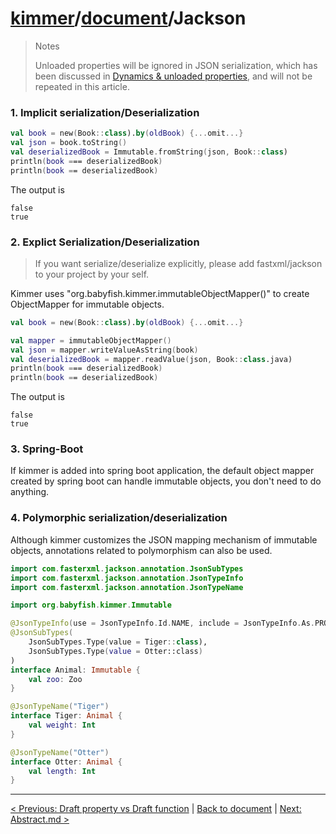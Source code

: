 # [kimmer](https://github.com/babyfish-ct/kimmer/)/[document](./README.md)/Jackson

> Notes
> 
> Unloaded properties will be ignored in JSON serialization, which has been discussed in [Dynamics & unloaded properties](./dynamic.md), and will not be repeated in this article.

### 1. Implicit serialization/Deserialization

```kt
val book = new(Book::class).by(oldBook) {...omit...}
val json = book.toString()
val deserializedBook = Immutable.fromString(json, Book::class)
println(book === deserializedBook)
println(book == deserializedBook)
```

The output is

```
false
true
```

### 2. Explict Serialization/Deserialization

> If you want serialize/deserialize explicitly, please add fastxml/jackson to your project by your self.

Kimmer uses "org.babyfish.kimmer.immutableObjectMapper()" to create ObjectMapper for immutable objects.

```kt
val book = new(Book::class).by(oldBook) {...omit...}

val mapper = immutableObjectMapper()
val json = mapper.writeValueAsString(book)
val deserializedBook = mapper.readValue(json, Book::class.java)
println(book === deserializedBook)
println(book == deserializedBook)
```

The output is

```
false
true
```

### 3. Spring-Boot

If kimmer is added into spring boot application, the default object mapper created by spring boot can handle immutable objects, you don't need to do anything.

### 4. Polymorphic serialization/deserialization

Although kimmer customizes the JSON mapping mechanism of immutable objects, annotations related to polymorphism can also be used.

```kt
import com.fasterxml.jackson.annotation.JsonSubTypes
import com.fasterxml.jackson.annotation.JsonTypeInfo
import com.fasterxml.jackson.annotation.JsonTypeName

import org.babyfish.kimmer.Immutable

@JsonTypeInfo(use = JsonTypeInfo.Id.NAME, include = JsonTypeInfo.As.PROPERTY, property = "__typename")
@JsonSubTypes(
    JsonSubTypes.Type(value = Tiger::class),
    JsonSubTypes.Type(value = Otter::class)
)
interface Animal: Immutable {
    val zoo: Zoo
}

@JsonTypeName("Tiger")
interface Tiger: Animal {
    val weight: Int
}

@JsonTypeName("Otter")
interface Otter: Animal {
    val length: Int
}
```

-------------------

[< Previous: Draft property vs Draft function](propfun.md) | [Back to document](./README.md) | [Next: Abstract.md >](./abstract.md)

